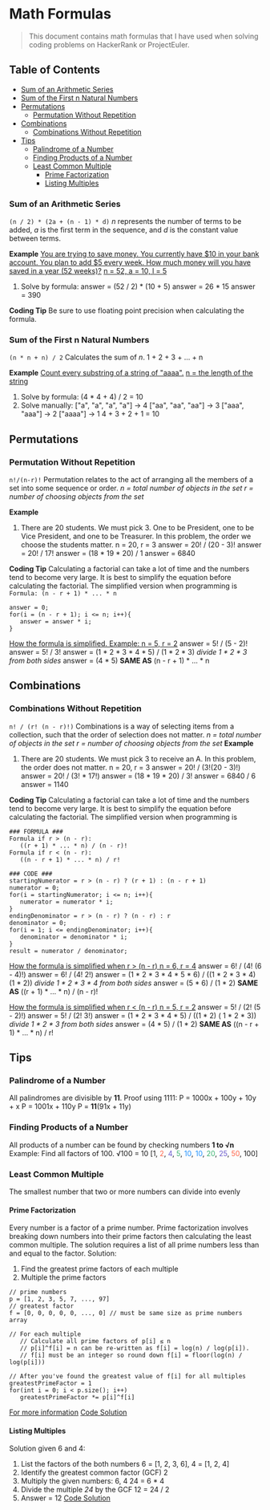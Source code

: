 # Math Formulas
> This document contains math formulas that I have used when solving coding problems on HackerRank or ProjectEuler.

## Table of Contents
- [Sum of an Arithmetic Series](#sum-of-an-arithmetic-series)
- [Sum of the First n Natural Numbers](#sum-of-the-first-n-natural-numbers)
- [Permutations](#permutations)
   - [Permutation Without Repetition](#permutation-without-repetition)
- [Combinations](#combinations)
   - [Combinations Without Repetition](#combinations-without-repetition)
- [Tips](#tips)
   - [Palindrome of a Number](#palindrome-of-a-number)
   - [Finding Products of a Number](#finding-products-of-a-number)
   - [Least Common Multiple](#least-common-multiple)
      - [Prime Factorization](#prime-factorization)
      - [Listing Multiples](#listing-multiples)
### Sum of an Arithmetic Series
`(n / 2) * (2a + (n - 1) * d)`
 *n* represents the number of terms to be added, *a* is the first term in the sequence, and *d* is the constant value between terms.

 **Example**
 <ins>You are trying to save money. You currently have $10 in your bank account. You plan to add $5 every week. How much money will you have saved in a year (52 weeks)?</ins>
 <ins>n = 52, a = 10, l = 5</ins>
1) Solve by formula:
   answer = (52 / 2) * (10 + 5)
   answer = 26 * 15
   answer = 390

**Coding Tip**
Be sure to use floating point precision when calculating the formula.

### Sum of the First n Natural Numbers
`(n * n + n) / 2`
Calculates the sum of *n*.
1 + 2 + 3 + ... + n

**Example**
<ins>Count every substring of a string of "aaaa".</ins> 
   <ins>n = the length of the string</ins>
1) Solve by formula: 
   (4 * 4 + 4) / 2 = 10
2) Solve manually:
   ["a", "a", "a", "a"] -> 4
   ["aa", "aa", "aa"] -> 3
   ["aaa", "aaa"] -> 2
   ["aaaa"] -> 1
   4 + 3 + 2 + 1 = 10

## Permutations
### Permutation Without Repetition
`n!/(n-r)!`
Permutation relates to the act of arranging all the members of a set into some sequence or order.
*n = total number of objects in the set
r = number of choosing objects from the set*

**Example**
1) There are 20 students. We must pick 3. One to be President, one to be Vice President, and one to be Treasurer. In this problem, the order we choose the students matter.
n = 20, r = 3
answer = 20! / (20 - 3)!
answer = 20! / 17!
answer = (18 \*  19 \* 20) / 1
answer = 6840

**Coding Tip**
Calculating a factorial can take a lot of time and the numbers tend to become very large. It is best to simplify the equation before calculating the factorial. The simplified version when programming is
`Formula: (n - r + 1) * ... * n `
```
answer = 0;
for(i = (n - r + 1); i <= n; i++){
   answer = answer * i;
}
```
<ins>How the formula is simplified. 
Example: n = 5, r = 2</ins>
answer = 5! / (5 - 2)!
answer = 5! / 3!
answer = (1 * 2 * 3 * 4 * 5) / (1 * 2 * 3)
*divide 1 * 2 * 3 from both sides*
answer = (4 * 5) **SAME AS** (n - r + 1) * ... * n

## Combinations
### Combinations Without Repetition
`n! / (r! (n - r)!)`
Combinations is a way of selecting items from a collection, such that the order of selection does not matter.
*n = total number of objects in the set
r = number of choosing objects from the set*
**Example**
1) There are 20 students. We must pick 3 to receive an A. In this problem, the order does not matter.
   n = 20, r = 3
   answer = 20! / (3!(20 - 3)!)
   answer = 20! / (3! \* 17!)
   answer = (18 \* 19 \* 20) / 3!
   answer = 6840 / 6
   answer = 1140

**Coding Tip**
Calculating a factorial can take a lot of time and the numbers tend to become very large. It is best to simplify the equation before calculating the factorial. The simplified version when programming is
```
### FORMULA ###
Formula if r > (n - r): 
   ((r + 1) * ... * n) / (n - r)!
Formula if r < (n - r):
   ((n - r + 1) * ... * n) / r!
```
```
### CODE ###
startingNumerator = r > (n - r) ? (r + 1) : (n - r + 1)
numerator = 0;
for(i = startingNumerator; i <= n; i++){
   numerator = numerator * i;
}
endingDenominator = r > (n - r) ? (n - r) : r
denominator = 0;
for(i = 1; i <= endingDenominator; i++){
   denominator = denominator * i;
}
result = numerator / denominator;
```
<ins>How the formula is simplified when r > (n - r)
n = 6, r = 4</ins>
answer = 6! / (4! (6 - 4)!)
answer = 6! / (4! 2!)
answer = (1 * 2 * 3 * 4 * 5 * 6) / ((1 * 2 * 3 * 4) (1 * 2)) 
*divide 1 * 2 * 3 * 4 from both sides*
answer = (5 * 6) / (1 * 2) **SAME AS** ((r + 1) * ... * n) / (n - r)!

<ins>How the formula is simplified when r < (n - r)
n = 5, r = 2</ins>
answer = 5! / (2! (5 - 2)!)
answer = 5! / (2! 3!)
answer = (1 * 2 * 3 * 4 * 5) / ((1 * 2) ( 1 * 2 * 3)) 
*divide 1 * 2 * 3 from both sides*
answer = (4 * 5) / (1 * 2) **SAME AS** ((n - r + 1) * ... * n) / r!

## Tips
### Palindrome of a Number
All palindromes are divisible by **11**.
Proof using 1111:
P = 1000x + 100y + 10y + x
P = 1001x + 110y
P = **11**(91x + 11y)
### Finding Products of a Number
All products of a number can be found by checking numbers **1 to √n**
Example: Find all factors of 100.
√100 = 10
[1, <span style="color:Tomato">2</span>, <span style="color:SlateBlue">4</span>, <span style="color:MediumSeaGreen">5</span>, <span style="color:DodgerBlue">10</span>, <span style="color:DodgerBlue">10</span>, <span style="color:MediumSeaGreen">20</span>, <span style="color:SlateBlue">25</span>, <span style="color:Tomato">50</span>, 100]

### Least Common Multiple
The smallest number that two or more numbers can divide into evenly
#### Prime Factorization
Every number is a factor of a prime number. Prime factorization involves breaking down numbers into their prime factors then calculating the least common multiple. The solution requires a list of all prime numbers less than and equal to the factor.
Solution:
1) Find the greatest prime factors of each multiple
2) Multiple the prime factors

```
// prime numbers
p = [1, 2, 3, 5, 7, ..., 97]
// greatest factor
f = [0, 0, 0, 0, 0, ..., 0] // must be same size as prime numbers array

// For each multiple
   // Calculate all prime factors of p[i] ≤ n
   // p[i]^f[i] = n can be re-written as f[i] = log(n) / log(p[i]).
   // f[i] must be an integer so round down f[i] = floor(log(n) / log(p[i]))

// After you've found the greatest value of f[i] for all multiples
greatestPrimeFactor = 1
for(int i = 0; i < p.size(); i++)
   greatestPrimeFactor *= p[i]^f[i]
```
[For more information](https://projecteuler.net/overview=0005)
[Code Solution](https://github.com/Jeff-Enriquez/CodingChallenges/blob/main/ProjectEuler/SmallestMultiple/SmallestMultiple.java)
#### Listing Multiples
Solution given 6 and 4:
1. List the factors of the both numbers
	6 = [1, 2, 3, 6], 4 = [1, 2, 4]
2. Identify the greatest common factor (GCF)
	2
3. Multiply the given numbers: 6, 4
	24 = 6 * 4
4. Divide the multiple *24* by the GCF
	12 = 24 / 2
5. Answer = 12
[Code Solution](https://github.com/Jeff-Enriquez/CodingChallenges/blob/main/ProjectEuler/SmallestMultiple/SmallestMultiple.java)